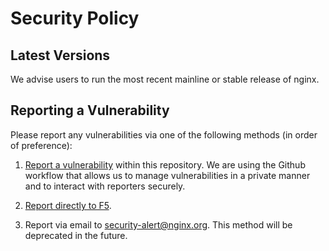 # Security Policy

## Latest Versions

We advise users to run the most recent mainline or stable release of nginx.

## Reporting a Vulnerability

Please report any vulnerabilities via one of the following methods
(in order of preference):

1. [Report a vulnerability](https://docs.github.com/en/code-security/security-advisories/guidance-on-reporting-and-writing-information-about-vulnerabilities/privately-reporting-a-security-vulnerability)
within this repository. We are using the Github workflow that allows us to
manage vulnerabilities in a private manner and to interact with reporters
securely.

2. [Report directly to F5](https://www.f5.com/services/support/report-a-vulnerability).

3. Report via email to security-alert@nginx.org.
This method will be deprecated in the future.
